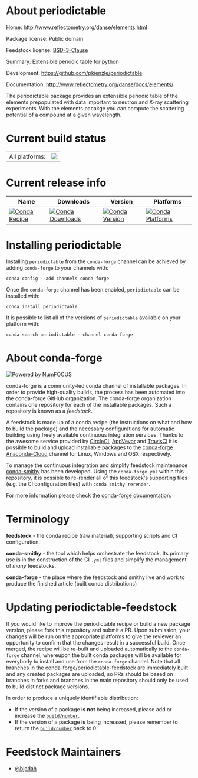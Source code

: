 About periodictable
===================

Home: http://www.reflectometry.org/danse/elements.html

Package license: Public domain

Feedstock license: [BSD-3-Clause](https://github.com/conda-forge/periodictable-feedstock/blob/master/LICENSE.txt)

Summary: Extensible periodic table for python

Development: https://github.com/pkienzle/periodictable

Documentation: http://www.reflectometry.org/danse/docs/elements/

The periodictable package provides an extensible periodic table
of the elements prepopulated with data important to neutron and
X-ray scattering experiments. With the elements pacakge you can
compute the scattering potential of a compound at a given wavelength.


Current build status
====================


<table><tr><td>All platforms:</td>
    <td>
      <a href="https://dev.azure.com/conda-forge/feedstock-builds/_build/latest?definitionId=4057&branchName=master">
        <img src="https://dev.azure.com/conda-forge/feedstock-builds/_apis/build/status/periodictable-feedstock?branchName=master">
      </a>
    </td>
  </tr>
</table>

Current release info
====================

| Name | Downloads | Version | Platforms |
| --- | --- | --- | --- |
| [![Conda Recipe](https://img.shields.io/badge/recipe-periodictable-green.svg)](https://anaconda.org/conda-forge/periodictable) | [![Conda Downloads](https://img.shields.io/conda/dn/conda-forge/periodictable.svg)](https://anaconda.org/conda-forge/periodictable) | [![Conda Version](https://img.shields.io/conda/vn/conda-forge/periodictable.svg)](https://anaconda.org/conda-forge/periodictable) | [![Conda Platforms](https://img.shields.io/conda/pn/conda-forge/periodictable.svg)](https://anaconda.org/conda-forge/periodictable) |

Installing periodictable
========================

Installing `periodictable` from the `conda-forge` channel can be achieved by adding `conda-forge` to your channels with:

```
conda config --add channels conda-forge
```

Once the `conda-forge` channel has been enabled, `periodictable` can be installed with:

```
conda install periodictable
```

It is possible to list all of the versions of `periodictable` available on your platform with:

```
conda search periodictable --channel conda-forge
```


About conda-forge
=================

[![Powered by NumFOCUS](https://img.shields.io/badge/powered%20by-NumFOCUS-orange.svg?style=flat&colorA=E1523D&colorB=007D8A)](http://numfocus.org)

conda-forge is a community-led conda channel of installable packages.
In order to provide high-quality builds, the process has been automated into the
conda-forge GitHub organization. The conda-forge organization contains one repository
for each of the installable packages. Such a repository is known as a *feedstock*.

A feedstock is made up of a conda recipe (the instructions on what and how to build
the package) and the necessary configurations for automatic building using freely
available continuous integration services. Thanks to the awesome service provided by
[CircleCI](https://circleci.com/), [AppVeyor](https://www.appveyor.com/)
and [TravisCI](https://travis-ci.com/) it is possible to build and upload installable
packages to the [conda-forge](https://anaconda.org/conda-forge)
[Anaconda-Cloud](https://anaconda.org/) channel for Linux, Windows and OSX respectively.

To manage the continuous integration and simplify feedstock maintenance
[conda-smithy](https://github.com/conda-forge/conda-smithy) has been developed.
Using the ``conda-forge.yml`` within this repository, it is possible to re-render all of
this feedstock's supporting files (e.g. the CI configuration files) with ``conda smithy rerender``.

For more information please check the [conda-forge documentation](https://conda-forge.org/docs/).

Terminology
===========

**feedstock** - the conda recipe (raw material), supporting scripts and CI configuration.

**conda-smithy** - the tool which helps orchestrate the feedstock.
                   Its primary use is in the construction of the CI ``.yml`` files
                   and simplify the management of *many* feedstocks.

**conda-forge** - the place where the feedstock and smithy live and work to
                  produce the finished article (built conda distributions)


Updating periodictable-feedstock
================================

If you would like to improve the periodictable recipe or build a new
package version, please fork this repository and submit a PR. Upon submission,
your changes will be run on the appropriate platforms to give the reviewer an
opportunity to confirm that the changes result in a successful build. Once
merged, the recipe will be re-built and uploaded automatically to the
`conda-forge` channel, whereupon the built conda packages will be available for
everybody to install and use from the `conda-forge` channel.
Note that all branches in the conda-forge/periodictable-feedstock are
immediately built and any created packages are uploaded, so PRs should be based
on branches in forks and branches in the main repository should only be used to
build distinct package versions.

In order to produce a uniquely identifiable distribution:
 * If the version of a package **is not** being increased, please add or increase
   the [``build/number``](https://conda.io/docs/user-guide/tasks/build-packages/define-metadata.html#build-number-and-string).
 * If the version of a package **is** being increased, please remember to return
   the [``build/number``](https://conda.io/docs/user-guide/tasks/build-packages/define-metadata.html#build-number-and-string)
   back to 0.

Feedstock Maintainers
=====================

* [@bjodah](https://github.com/bjodah/)


